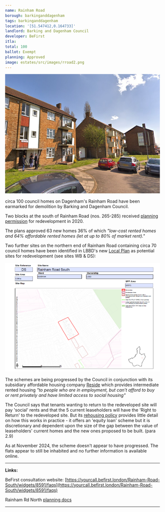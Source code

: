 ```yaml
---
name: Rainham Road
borough: barkinganddagenham
tags: barkinganddagenham
location: '[51.547412,0.164733]'
landlord: Barking and Dagenham Council
developer: BeFirst
itla:
total: 100
ballot: Exempt
planning: Approved
image: estates/src/images/rroad2.png
---
```

![Rainham Rd estate image](src/images/rroad2.png)

circa 100 council homes on Dagenham's Rainham Road have been earmarked for demolition by Barking and Dagenham Council.

Two blocks at the south of Rainham Road (nos. 265-285) received [planning permission](https://online-befirst.lbbd.gov.uk/planning/index.html?fa=getApplication&id=18275) for redevelopment in 2020.

The plans approved 63 new homes 36% of which _"low-cost rented homes and 64% affordable rented homes (let at up to 80% of market rent)."_

Two further sites on the northern end of Rainham Road containing circa 70 council homes have been identified in LBBD's new [Local Plan](https://www.lbbd.gov.uk/sites/default/files/2024-10/Barking%20and%20Dagenham%20Local%20Plan%202037%20Appendix%202%20Site%20Allocation%20Proformas.pdf) as potential sites for redevelopment (see sites WB & DS):

![Rainham Rd estate image](src/images/rainhamroadsite.png)

The schemes are being progressed by the Council in conjunction with its subsidiary affordable housing company [Reside](https://www.lbbd.gov.uk/affordable-rents-reside-housing) which provides intermediate rented housing _"to people who are in employment, but can’t afford to buy or rent privately and have limited access to social housing"_

The Council says that tenants wanting to return to the redeveloped site will pay 'social' rents and that the 5 current leaseholders will have the 'Right to Return' to the redeveloped site. But its [rehousing policy](https://modgov.lbbd.gov.uk/Internet/documents/s131918/Estate%20Renewal%20Report.pdf) provides little detail on how this works in practice - it offers an 'equity loan' scheme but it is discretionary and dependent upon the size of the gap between the value of leaseholders' current homes and the new ones proposed to be built. (para 2.9) 

As at November 2024, the scheme doesn't appear to have progressed. The flats appear to still be inhabited and no further information is available online.

---

__Links:__

BeFirst consultation website: [https://yourcall.befirst.london/Rainham-Road-South/widgets/8591/faqs](https://yourcall.befirst.london/Rainham-Road-South/widgets/8591/faqs) 

Rainham Rd North [planning docs](https://online-befirst.lbbd.gov.uk/planning/index.html?fa=getApplication&id=18275)


---

<!------------THE CODE BELOW RENDERS THE MAP - DO NOT EDIT! ---------------------------->

<div id="map" style="width: 100%; height: 400px;"></div>

<script>
  var map = L.map('map').setView({{ location }}, 13);
  L.tileLayer('https://tile.openstreetmap.org/{z}/{x}/{y}.png', {
  maxZoom: 19,
attribution: '&copy; <a href="http://www.openstreetmap.org/copyright">OpenStreetMap</a>'
}).addTo(map);
var circle = L.circle({{ location }}, {
    color: 'red',
    fillColor: '#f03',
    fillOpacity: 0.5,
    radius: 500
}).addTo(map);
</script>
